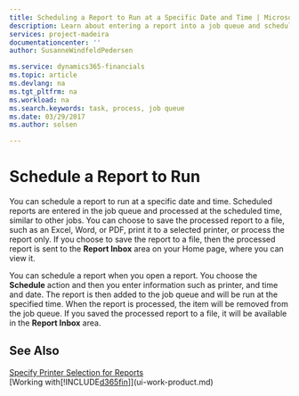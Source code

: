 ```yaml
---
title: Scheduling a Report to Run at a Specific Date and Time | Microsoft Docs
description: Learn about entering a report into a job queue and scheduling it to be processed at a specific date and time.
services: project-madeira
documentationcenter: ''
author: SusanneWindfeldPedersen

ms.service: dynamics365-financials
ms.topic: article
ms.devlang: na
ms.tgt_pltfrm: na
ms.workload: na
ms.search.keywords: task, process, job queue
ms.date: 03/29/2017
ms.author: solsen

---
```

# Schedule a Report to Run
You can schedule a report to run at a specific date and time. Scheduled reports are entered in the job queue and processed at the scheduled time, similar to other jobs. You can choose to save the processed report to a file, such as an Excel, Word, or PDF, print it to a selected printer, or process the report only. If you choose to save the report to a file, then the processed report is sent to the **Report Inbox** area on your Home page, where you can view it.

You can schedule a report when you open a report. You choose the **Schedule** action and then you enter information such as printer, and time and date. The report is then added to the job queue and will be run at the specified time. When the report is processed, the item will be removed from the job queue. If you saved the processed report to a file, it will be available in the **Report Inbox** area.

## See Also
[Specify Printer Selection for Reports](ui-specify-printer-selection-reports.md)  
[Working with[!INCLUDE[d365fin](includes/d365fin_md.md)]](ui-work-product.md)

